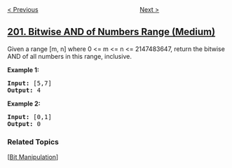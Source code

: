 <!--|This file generated by command(leetcode description); DO NOT EDIT.    |-->
<!--+----------------------------------------------------------------------+-->
<!--|@author    openset <openset.wang@gmail.com>                           |-->
<!--|@link      https://github.com/openset                                 |-->
<!--|@home      https://github.com/openset/leetcode                        |-->
<!--+----------------------------------------------------------------------+-->

[< Previous](https://github.com/openset/leetcode/tree/master/problems/number-of-islands "Number of Islands")
　　　　　　　　　　　　　　　　
[Next >](https://github.com/openset/leetcode/tree/master/problems/happy-number "Happy Number")

## [201. Bitwise AND of Numbers Range (Medium)](https://leetcode.com/problems/bitwise-and-of-numbers-range "数字范围按位与")

<p>Given a range [m, n] where 0 &lt;= m &lt;= n &lt;= 2147483647, return the bitwise AND of all numbers in this range, inclusive.</p>

<p><strong>Example 1:</strong></p>

<pre>
<strong>Input:</strong> [5,7]
<strong>Output:</strong> 4
</pre>

<p><strong>Example 2:</strong></p>

<pre>
<strong>Input:</strong> [0,1]
<strong>Output:</strong> 0</pre>

### Related Topics
  [[Bit Manipulation](https://github.com/openset/leetcode/tree/master/tag/bit-manipulation/README.md)]
